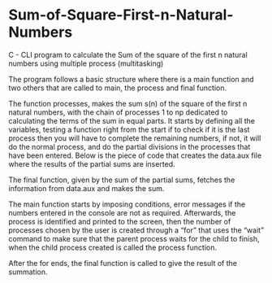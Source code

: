 # Sum-of-Square-First-n-Natural-Numbers
C - CLI program to calculate the Sum of the square of the first n natural numbers using multiple process  (multitasking)

The program follows a basic structure where there is a main function and two others that are called to main, the process and final function.

The function processes, makes the sum s(n) of the square of the first n natural numbers, with the chain of processes 1 to np dedicated to calculating the terms of the sum in equal parts. It starts by defining all the variables, testing a function right from the start if to check if it is the last process then you will have to complete the remaining numbers, if not, it will do the normal process, and do the partial divisions in the processes that have been entered. Below is the piece of code that creates the data.aux file where the results of the partial sums are inserted.

The final function, given by the sum of the partial sums, fetches the information from data.aux and makes the sum.

The main function starts by imposing conditions, error messages if the numbers entered in the console are not as required. Afterwards, the process is identified and printed to the screen, then the number of processes chosen by the user is created through a “for” that uses the “wait” command to make sure that the parent process waits for the child to finish, when the child process created is called the process function.

After the for ends, the final function is called to give the result of the summation.
